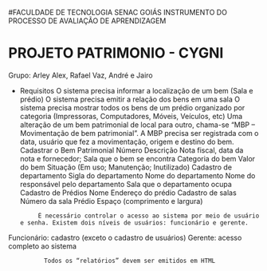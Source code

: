 
#FACULDADE DE TECNOLOGIA SENAC GOIÁS INSTRUMENTO DO PROCESSO DE AVALIAÇÃO DE APRENDIZAGEM
#                               PROJETO PATRIMONIO - CYGNI


Grupo: Arley Alex, Rafael Vaz, André e Jairo

 - Requisitos
              O sistema precisa informar a localização de um bem (Sala e prédio)
              O sistema precisa emitir a relação dos bens em uma sala
              O sistema precisa mostrar todos os bens de um prédio organizado por categoria (Impressoras, Computadores, Móveis, Veículos, etc)
              Uma alteração de um bem patrimonial de local para outro, chama-se “MBP – Movimentação de bem patrimonial”. A MBP precisa ser registrada com o data, usuário que fez a movimentação, origem e destino do bem.
              Cadastrar o Bem Patrimonial
              Número 
              Descrição
              Nota fiscal, data da nota e fornecedor;
              Sala que o bem se encontra 
              Categoria do bem
              Valor do bem
              Situação (Em uso; Manutenção; Inutilizado)
              Cadastro de departamento
              Sigla do departamento
              Nome do departamento
              Nome do responsável pelo departamento
              Sala que o departamento ocupa
              Cadastro de Prédios
              Nome
              Endereço do prédio
              Cadastro de salas
              Número da sala
              Prédio
              Espaço (comprimento e largura)


            É necessário controlar o acesso ao sistema por meio de usuário e senha. Existem dois níveis de usuários: funcionário e gerente.
            
            
Funcionário: cadastro (exceto o cadastro de usuários)
Gerente: acesso completo ao sistema

              Todos os “relatórios” devem ser emitidos em HTML



